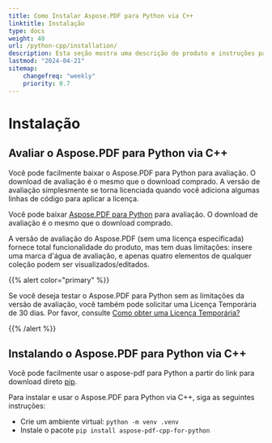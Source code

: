 ```yaml
---
title: Como Instalar Aspose.PDF para Python via C++
linktitle: Instalação
type: docs
weight: 40
url: /python-cpp/installation/
description: Esta seção mostra uma descrição do produto e instruções para instalar o Aspose.PDF para Python.
lastmod: "2024-04-21"
sitemap:
    changefreq: "weekly"
    priority: 0.7
---
```


# Instalação

## Avaliar o Aspose.PDF para Python via C++

Você pode facilmente baixar o Aspose.PDF para Python para avaliação. O download de avaliação é o mesmo que o download comprado. A versão de avaliação simplesmente se torna licenciada quando você adiciona algumas linhas de código para aplicar a licença.

Você pode baixar [Aspose.PDF para Python](https://releases.aspose.com/pdf/pythoncpp/) para avaliação. O download de avaliação é o mesmo que o download comprado.

A versão de avaliação do Aspose.PDF (sem uma licença especificada) fornece total funcionalidade do produto, mas tem duas limitações: insere uma marca d'água de avaliação, e apenas quatro elementos de qualquer coleção podem ser visualizados/editados.

{{% alert color="primary" %}}

Se você deseja testar o Aspose.PDF para Python sem as limitações da versão de avaliação, você também pode solicitar uma Licença Temporária de 30 dias. Por favor, consulte [Como obter uma Licença Temporária?](https://purchase.aspose.com/temporary-license)

{{% /alert %}}

## Instalando o Aspose.PDF para Python via C++

Você pode facilmente usar o aspose-pdf para Python a partir do link para download direto [pip](https://pypi.org/project/aspose-pdf-cpp-for-python/).

Para instalar e usar o Aspose.PDF para Python via C++, siga as seguintes instruções:

- Crie um ambiente virtual: `python -m venv .venv`
- Instale o pacote `pip install aspose-pdf-cpp-for-python`